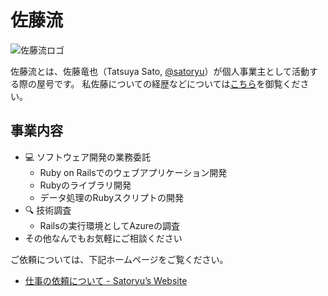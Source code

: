 # 佐藤流

![佐藤流ロゴ](https://www.satoryu.com/assets/img/job_banner.png)

佐藤流とは、佐藤竜也（Tatsuya Sato, [@satoryu](https://github.com/satoryu)）が個人事業主として活動する際の屋号です。
私佐藤についての経歴などについては[こちら](https://www.satoryu.com/about/)を御覧ください。

## 事業内容

- :computer: ソフトウェア開発の業務委託
  - Ruby on Railsでのウェブアプリケーション開発
  - Rubyのライブラリ開発
  - データ処理のRubyスクリプトの開発
- :mag: 技術調査
  - Railsの実行環境としてAzureの調査
- その他なんでもお気軽にご相談ください

ご依頼については、下記ホームページをご覧ください。

- [仕事の依頼について - Satoryu’s Website](https://www.satoryu.com/business/)
